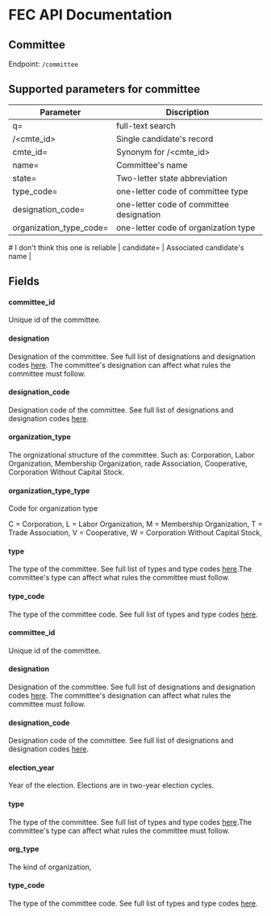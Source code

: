 # FEC API Documentation
## Committee

Endpoint:
`/committee`

## Supported parameters for committee
| Parameter |Discription |
|-----|-----|
| q=          | full-text search |
| /<cmte_id>  | Single candidate's record |
| cmte_id=    | Synonym for /<cmte_id> |
| name=       | Committee's name |
| state=      | Two-letter state abbreviation |
| type_code=   |one-letter code of committee type  |
| designation_code=  |one-letter code of committee designation  |
| organization_type_code= |one-letter code of organization type |



\# I don't think this one is reliable
| candidate=  | Associated candidate's name |

## Fields


#### committee_id

Unique id of the committee.

#### designation

Designation of the committee. See full list of designations and designation codes [here](designations). The committee's designation can affect what rules the committee must follow.

#### designation_code

Designation code of the committee. See full list of designations and designation codes [here](designations).

#### organization_type

The orgnizational structure of the committee. Such as: Corporation, Labor Organization, Membership Organization, rade Association, Cooperative, Corporation Without Capital Stock.

#### organization_type_type

Code for organization type

C = Corporation,
L = Labor Organization,
M = Membership Organization,
T = Trade Association,
V = Cooperative,
W = Corporation Without Capital Stock,

#### type

The type of the committee. See full list of types and type codes [here](committee_type).The committee's type can affect what rules the committee must follow.

#### type_code

The type of the committee code. See full list of types and type codes [here](committee_type).


#### committee_id

Unique id of the committee.

#### designation

Designation of the committee. See full list of designations and designation codes [here](designations). The committee's designation can affect what rules the committee must follow.

#### designation_code

Designation code of the committee. See full list of designations and designation codes [here](designations).

#### election_year

Year of the election. Elections are in two-year election cycles.

#### type

The type of the committee. See full list of types and type codes [here](committee_type).The committee's type can affect what rules the committee must follow.

#### org_type

The kind of organization,

#### type_code

The type of the committee code. See full list of types and type codes [here](committee_type).



